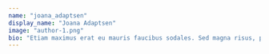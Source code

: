 ```yaml
---
name: "joana_adaptsen"
display_name: "Joana Adaptsen"
image: "author-1.png"
bio: "Etiam maximus erat eu mauris faucibus sodales. Sed magna risus, pellentesque vitae mauris in, fermentum posuere mauris."
---
```

